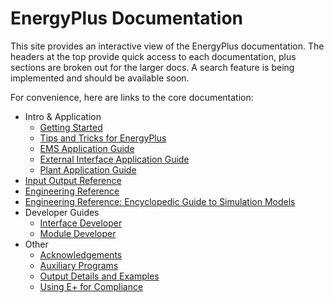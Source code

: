 # EnergyPlus Documentation

This site provides an interactive view of the EnergyPlus documentation.  The headers at the top provide quick access to each documentation, plus sections are broken out for the larger docs.  A search feature is being implemented and should be available soon.

For convenience, here are links to the core documentation:

* Intro & Application
    * [Getting Started](GettingStarted/GettingStarted.md)
    * [Tips and Tricks for EnergyPlus](Tips_and_Tricks_Using_EnergyPlus/Tips_and_Tricks_Using_EnergyPlus.md)
    * [EMS Application Guide](EMS_Application_Guide/EMS_Application_Guide.md)
    * [External Interface Application Guide](ExternalInterfaces_Application_Guide/ExternalInterfaces_Application_Guide.md)
    * [Plant Application Guide](PlantApplicationGuide/PlantApplicationGuide.md)
* [Input Output Reference](InputOutputReference/01a-InputOutputReference.md)
* [Engineering Reference](EngineeringReference/01-Overview.md)
* [Engineering Reference: Encyclopedic Guide to Simulation Models](EngineeringReference/13-EncyclopaedicRefs.md)
* Developer Guides
    * [Interface Developer](InterfaceDeveloper/InterfaceDeveloper.md)
    * [Module Developer](ModuleDeveloper/ModuleDeveloper.md)
* Other
    * [Acknowledgements](Acknowledgements/Acknowledgements.md)
    * [Auxiliary Programs](AuxiliaryPrograms/AuxiliaryPrograms.md)
    * [Output Details and Examples](OutputDetailsAndExamples/OutputDetailsAndExamples.md)
    * [Using E+ for Compliance](Using_EnergyPlus_for_Compliance/Using_EnergyPlus_for_Compliance.md)
